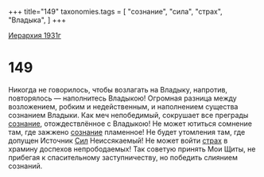 +++
title="149"
taxonomies.tags = [
"сознание",
"сила",
"страх",
"Владыка",
]
+++

[Иерархия 1931г](/agni/19312)

# 149

Никогда не говорилось, чтобы возлагать на Владыку, напротив, повторялось — наполнитесь Владыкою! Огромная разница между возложением, робким и недейственным, и наполнением существа сознанием Владыки. Как меч непобедимый, сокрушает все преграды [сознание](/tags/сознание), отождествлённое с Владыкою! Не может ютиться сомнение там, где зажжено [сознание](/tags/сознание) пламенное! Не будет утомления там, где допущен Источник [Сил](/tags/сила) Неиссякаемый! Не может войти [страх](/tags/страх) в храмину доспехов непрободаемых! Так советую принять Мои Щиты, не прибегая к спасительному заступничеству, но победить слиянием сознаний.   

